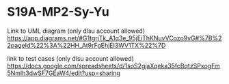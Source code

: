 # S19A-MP2-Sy-Yu

Link to UML diagram (only dlsu account allowed)
https://app.diagrams.net/#G1tgrjTk_A1q3e_95jEiThKNuvVCozo9vG#%7B%22pageId%22%3A%22HH_At9rFgEhjEI3WV1TX%22%7D

link to test cases (only dlsu account allowed) 
https://docs.google.com/spreadsheets/d/1soS2gjaXqeka35fcBqtzSPxogFm5Nmlh3dwSF7GEaW4/edit?usp=sharing